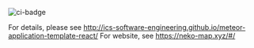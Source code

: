 ![ci-badge](https://github.com/neko-map/neko-map-app/workflows/ci-neko-map-app/badge.svg)

For details, please see http://ics-software-engineering.github.io/meteor-application-template-react/
For website, see https://neko-map.xyz/#/
